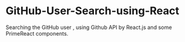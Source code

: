 # GitHub-User-Search-using-React
Searching the GitHub user , using Github API by React.js and some PrimeReact components.
